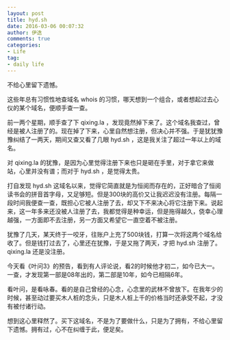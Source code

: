```yaml
---
layout: post
title: hyd.sh
date: 2016-03-06 00:07:32
author: 伊迭
comments: true
categories: 
- Life
tag:
- daily life
---
```


不给心里留下遗憾。

这些年总有习惯性地查域名 whois 的习惯，哪天想到一个组合，或者想起过去心仪的某个域名，便顺手查一查。

前一两个星期，顺手查了下 qixing.la ，发现竟然掉下来了。这个域名我查过，曾经是被人注册了的。现在掉了下来，心里自然想注册，但决心并不强。于是犹犹豫豫纠结了一两天，期间又查又看了几眼 hyd.sh ，这是我关注了超过一年以上的域名。

对 qixing.la 的犹豫，是因为心里觉得注册下来也只是砸在手里，对于拿它来做站，心里并没有谱；而对于 hyd.sh ，是觉得太贵。

打自发现 hyd.sh 这域名以来，觉得它简直就是为恒阅而存在的，正好暗合了恒阅读书会的拼音首字母，又足够短。但是300块的高价又让我迟迟没有注册。每隔一段时间我便查一查，既担心它被人注册了去，却又下不来决心将它注册下来。说起来，这一年多来还没被人注册了去，我都觉得是种幸运，但是拖得越久，侥幸心理越强，一方面即不去注册，另一方面又希望它一直空着不被注册。

犹豫了几天，某天终于一咬牙，往账户上充了500块钱，打算一次将这两个域名给收了。但是钱打过去了，心里还在犹豫，于是又拖了两天，才把 hyd.sh 注册了。qixing.la 还是没注册。

今天看《叶问3》的预告，看到有人评论说，看2的时候他才初二，如今已大一。一查，才发现第一部是08年出的，第二部是10年，如今已相隔6年。

看叶问，是看咏春。看的是自己曾经的心念，心念里的武林不曾放下。在我年少的时候，甚至动过要买木人桩的念头，只是木人桩上千的价格当时还承受不起，才没有被付诸行动。

想到这心里释然了。买下这域名，不是为了要做什么，只是为了拥有，不给心里留下遗憾。拥有过，心不在纠缠于此，便足矣。